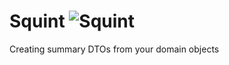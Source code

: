 Squint ![Squint](https://cdn.rawgit.com/p14n/squint/master/squint.svg)
======

Creating summary DTOs from your domain objects
